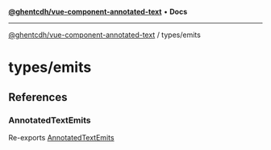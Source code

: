 [**@ghentcdh/vue-component-annotated-text**](../../README.md) • **Docs**

***

[@ghentcdh/vue-component-annotated-text](../../modules.md) / types/emits

# types/emits

## References

### AnnotatedTextEmits

Re-exports [AnnotatedTextEmits](AnnotatedTextEmits/type-aliases/AnnotatedTextEmits.md)
